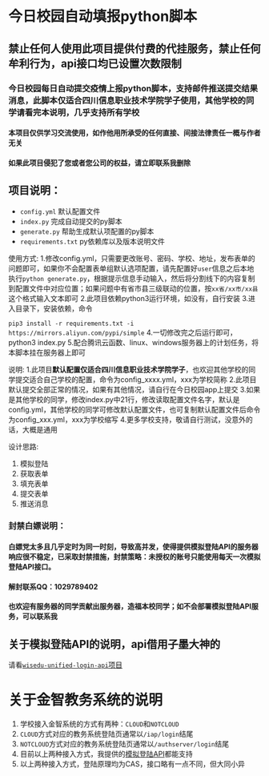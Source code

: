 # 今日校园自动填报python脚本

##  禁止任何人使用此项目提供付费的代挂服务，禁止任何牟利行为，api接口均已设置次数限制

### 今日校园每日自动提交疫情上报python脚本，支持邮件推送提交结果消息，此脚本仅适合四川信息职业技术学院学子使用，其他学校的同学请看完本说明，几乎支持所有学校

#### 本项目仅供学习交流使用，如作他用所承受的任何直接、间接法律责任一概与作者无关

#### 如果此项目侵犯了您或者您公司的权益，请立即联系我删除

## 项目说明：

- `config.yml` 默认配置文件
- `index.py` 完成自动提交的py脚本
- `generate.py` 帮助生成默认项配置的py脚本
- `requirements.txt` py依赖库以及版本说明文件

使用方式:
1.修改config.yml，只需要更改账号、密码、学校、地址，发布表单的问题即可，如果你不会配置表单组默认选项配置，请先配置好`user`信息之后本地执行`python generate.py`，根据提示信息手动输入，然后将分割线下的内容复制到配置文件中对应位置；如果问题中有省市县三级联动的位置，按`xx省/xx市/xx县`这个格式输入文本即可
2.此项目依赖python3运行环境，如没有，自行安装
3.进入目录下，安装依赖，命令

`pip3 install -r requirements.txt -i https://mirrors.aliyun.com/pypi/simple`
4.一切修改完之后运行即可，python3 index.py
5.配合腾讯云函数、linux、windows服务器上的计划任务，将本脚本挂在服务器上即可

说明:
1.此项目**默认配置仅适合四川信息职业技术学院学子**，也欢迎其他学校的同学提交适合自己学校的配置，命令为config_xxxx.yml，xxx为学校简称
2.此项目默认提交全部正常的情况，如果有其他情况，请自行在今日校园app上提交
3.如果是其他学校的同学，修改index.py中21行，修改读取配置文件名字，默认是config.yml，其他学校的同学可修改默认配置文件，也可复制默认配置文件后命令为config_xxx.yml，xxx为学校缩写
4.更多学校支持，敬请自行测试，没意外的话，大概是通用


设计思路:
1. 模拟登陆
2. 获取表单
3. 填充表单
4. 提交表单
5. 推送消息

### 封禁白嫖说明：

#### 白嫖党太多且几乎定时为同一时刻，导致高并发，使得提供模拟登陆API的服务器响应很不稳定，已采取封禁措施，封禁策略：未授权的账号只能使用每天一次模拟登陆API接口。

#### 解封联系QQ：1029789402

#### 也欢迎有服务器的同学贡献出服务器，造福本校同学；如不会部署模拟登陆API服务，可以联系我

## 关于模拟登陆API的说明，api借用子墨大神的

请看[`wisedu-unified-login-api`项目](https://github.com/ZimoLoveShuang/wisedu-unified-login-api.git)

# 关于金智教务系统的说明

1. 学校接入金智系统的方式有两种：`CLOUD`和`NOTCLOUD`
2. `CLOUD`方式对应的教务系统登陆页通常以`/iap/login`结尾
3. `NOTCLOUD`方式对应的教务系统登陆页通常以`/authserver/login`结尾
4. 目前以上两种接入方式，我提供的[模拟登陆API](https://github.com/ZimoLoveShuang/wisedu-unified-login-api.git)都能支持
5. 以上两种接入方式，登陆原理均为CAS，接口略有一点不同，但大同小异

